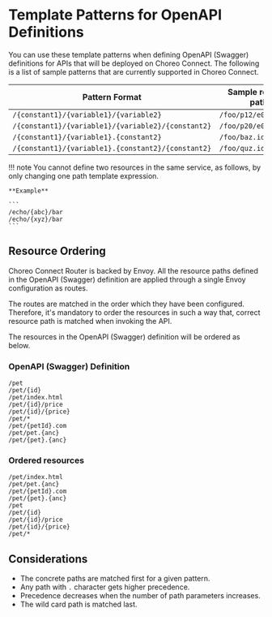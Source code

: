# Template Patterns for OpenAPI Definitions

You can use these template patterns when defining OpenAPI (Swagger) definitions for APIs that will be deployed on Choreo Connect.
The following is a list of sample patterns that are currently supported in Choreo Connect.

| **Pattern Format** | **Sample request path** |
|-------|---------------------|
| `/{constant1}/{variable1}/{variable2}` | `/foo/p12/e001` |
| `/{constant1}/{variable1}/{variable2}/{constant2}` | `/foo/p20/e002/store` |
| `/{constant1}/{variable1}.{constant2}` | `/foo/baz.id` |
| `/{constant1}/{variable1}.{constant2}/{constant2}` | `/foo/quz.id/qux` |

!!! note
    You cannot define two resources in the same service, as follows, by only changing one path template expression.

    **Example**

    ```
    /echo/{abc}/bar
    /echo/{xyz}/bar
    ```

## Resource Ordering

Choreo Connect Router is backed by Envoy. All the resource paths defined in the OpenAPI (Swagger) definition are applied through a single Envoy configuration as routes.

The routes are matched in the order which they have been configured. Therefore, it's mandatory to order the resources in such a way that, correct resource path is matched when invoking the API.

The resources in the OpenAPI (Swagger) definition will be ordered as below.

### OpenAPI (Swagger) Definition

```
/pet
/pet/{id}
/pet/index.html
/pet/{id}/price
/pet/{id}/{price}
/pet/*
/pet/{petId}.com
/pet/pet.{anc}
/pet/{pet}.{anc}
```

### Ordered resources

```
/pet/index.html
/pet/pet.{anc}
/pet/{petId}.com
/pet/{pet}.{anc}
/pet
/pet/{id}
/pet/{id}/price
/pet/{id}/{price}
/pet/*
```

## Considerations

- The concrete paths are matched first for a given pattern.
- Any path with `.` character gets higher precedence.
- Precedence decreases when the number of path parameters increases.
- The wild card path is matched last.
